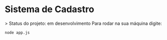 <h1>Sistema de Cadastro</h1>
> Status do projeto: em desenvolvimento
Para rodar na sua máquina digite:

```
node app.js
```
